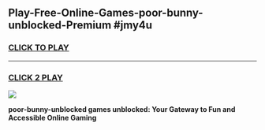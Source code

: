 
## Play-Free-Online-Games-poor-bunny-unblocked-Premium #jmy4u
<h3>
<a href="https://premium.freeplayer.one?title=poor-bunny-unblocked&ref=8M">CLICK TO PLAY</a></h3>
<hr>

<h3>
<a href="https://premium.freeplayer.one?title=poor-bunny-unblocked&ref=8M">CLICK 2 PLAY</a>
  
</h3>

<a href="https://premium.freeplayer.one?title=poor-bunny-unblocked&ref=8M"><img src="https://clearcache.store/games.png"></a>


**poor-bunny-unblocked games unblocked: Your Gateway to Fun and Accessible Online Gaming**
